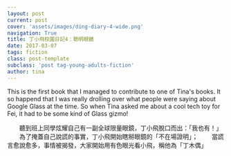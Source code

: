 ```yaml
---
layout: post
current: post
cover: 'assets/images/ding-diary-4-wide.png'
navigation: True
title: 丁小飛校園日記4：聰明眼鏡
date: 2017-03-07
tags: fiction
class: post-template
subclass: 'post tag-young-adults-fiction'
author: tina
---
```


This is the first book that I managed to contribute to one of Tina's books. It so happend that I was really drolling over what people were saying about Google Glass at the time. So when Tina asked me about a cool tech toy for Fei, it had to be some kind of Glass gizmo! 

>
　　聽到班上同學炫耀自己有一副全球限量眼鏡，丁小飛脫口而出：「我也有！」
　　為了掩蓋自己說謊的事實，丁小飛開始瞎掰眼鏡的「不在場證明」；
　　當謊言愈說愈多，事情被揭發，大家開始用有色眼光看小飛，稱他為「丁木偶」